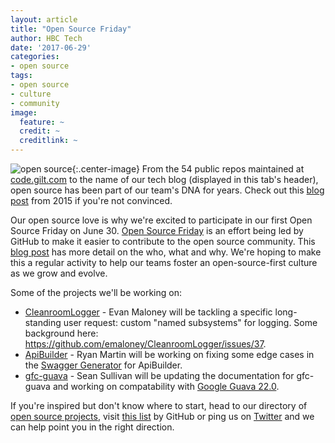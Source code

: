 ```yaml
---
layout: article
title: "Open Source Friday"
author: HBC Tech
date: '2017-06-29'
categories: 
- open source
tags:
- open source
- culture
- community
image:
  feature: ~
  credit: ~
  creditlink: ~
---
```



![open source](http://i.imgur.com/GYQx8ds.png){:.center-image}
From the 54 public repos maintained at [code.gilt.com](http://code.gilt.com/) to the name of our tech blog (displayed in this tab's header), open source has been part of our team's DNA for years. Check out this [blog post](http://tech.gilt.com/front-end/2015/04/08/ubar-open-source-first-front-end-effort) from 2015 if you're not convinced.
<!--more-->

Our open source love is why we're excited to participate in our first Open Source Friday on June 30. [Open Source Friday](https://opensourcefriday.com/) is an effort being led by GitHub to make it easier to contribute to the open source community. This [blog post](https://github.com/blog/2386-contribute-on-open-source-friday) has more detail on the who, what and why. We're hoping to make this a regular activity to help our teams foster an open-source-first culture as we grow and evolve. 

Some of the projects we'll be working on:

* [CleanroomLogger](https://github.com/emaloney/CleanroomLogger) - Evan Maloney will be tackling a specific long-standing user request: custom "named subsystems" for logging. Some background here: https://github.com/emaloney/CleanroomLogger/issues/37. 
* [ApiBuilder](https://www.apibuilder.io/) - Ryan Martin will be working on fixing some edge cases in the [Swagger Generator](https://github.com/apicollective/apibuilder-swagger-generator) for ApiBuilder.
*  [gfc-guava](https://github.com/gilt/gfc-guava) - Sean Sullivan will be updating the documentation for gfc-guava and working on compatability with [Google Guava 22.0](https://github.com/google/guava/wiki/Release22). 

If you're inspired but don't know where to start, head to our directory of [open source projects](http://code.gilt.com), visit [this list](http://up-for-grabs.net/) by GitHub or ping us on [Twitter](https://twitter.com/hbcdigital) and we can help point you in the right direction. 
